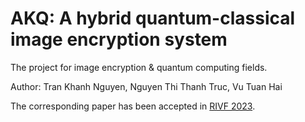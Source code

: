 # AKQ: A hybrid quantum-classical image encryption system

The project for image encryption & quantum computing fields.

Author: Tran Khanh Nguyen, Nguyen Thi Thanh Truc, Vu Tuan Hai

The corresponding paper has been accepted in [RIVF 2023](https://rivf2023.org/).
